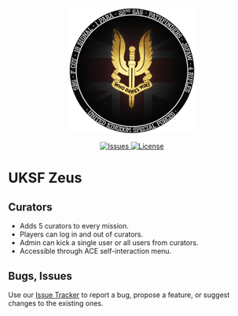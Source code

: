 <p align="center">
    <img src="https://github.com/tbeswick96/uksf_zeus/blob/master/assets/uksfSource.png" width="256">
</p>
<p align="center">
    <a href="https://github.com/tbeswick96/uksf_zeus/issues">
        <img src="https://img.shields.io/github/issues/tbeswick96/uksf_zeus.svg?style=flat-square&label=Issues" alt="Issues">
    </a>
    <a href="https://github.com/tbeswick96/uksf_zeus/blob/master/LICENSE">
        <img src="https://img.shields.io/badge/license-GPLv3-blue.svg?style=flat-square" alt="License">
    </a>
</p>

# UKSF Zeus

## Curators 
- Adds 5 curators to every mission.
- Players can log in and out of curators.
- Admin can kick a single user or all users from curators.
- Accessible through ACE self-interaction menu.

## Bugs, Issues
Use our [Issue Tracker](https://github.com/tbeswick96/uksf_zeus/issues) to report a bug, propose a feature, or suggest changes to the existing ones.
